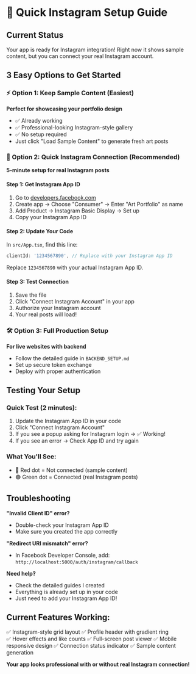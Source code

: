 # 🚀 Quick Instagram Setup Guide

## Current Status
Your app is ready for Instagram integration! Right now it shows sample content, but you can connect your real Instagram account.

## 3 Easy Options to Get Started

### ⚡ Option 1: Keep Sample Content (Easiest)
**Perfect for showcasing your portfolio design**
- ✅ Already working
- ✅ Professional-looking Instagram-style gallery
- ✅ No setup required
- Just click "Load Sample Content" to generate fresh art posts

### 🔗 Option 2: Quick Instagram Connection (Recommended)
**5-minute setup for real Instagram posts**

#### Step 1: Get Instagram App ID
1. Go to [developers.facebook.com](https://developers.facebook.com)
2. Create app → Choose "Consumer" → Enter "Art Portfolio" as name
3. Add Product → Instagram Basic Display → Set up
4. Copy your Instagram App ID

#### Step 2: Update Your Code
In `src/App.tsx`, find this line:
```javascript
clientId: '1234567890', // Replace with your Instagram App ID
```
Replace `1234567890` with your actual Instagram App ID.

#### Step 3: Test Connection
1. Save the file
2. Click "Connect Instagram Account" in your app
3. Authorize your Instagram account
4. Your real posts will load!

### 🛠️ Option 3: Full Production Setup
**For live websites with backend**
- Follow the detailed guide in `BACKEND_SETUP.md`
- Set up secure token exchange
- Deploy with proper authentication

## Testing Your Setup

### Quick Test (2 minutes):
1. Update the Instagram App ID in your code
2. Click "Connect Instagram Account"
3. If you see a popup asking for Instagram login → ✅ Working!
4. If you see an error → Check App ID and try again

### What You'll See:
- 🔴 Red dot = Not connected (sample content)
- 🟢 Green dot = Connected (real Instagram posts)

## Troubleshooting

**"Invalid Client ID" error?**
- Double-check your Instagram App ID
- Make sure you created the app correctly

**"Redirect URI mismatch" error?**
- In Facebook Developer Console, add: `http://localhost:5000/auth/instagram/callback`

**Need help?**
- Check the detailed guides I created
- Everything is already set up in your code
- Just need to add your Instagram App ID!

## Current Features Working:
✅ Instagram-style grid layout
✅ Profile header with gradient ring  
✅ Hover effects and like counts
✅ Full-screen post viewer
✅ Mobile responsive design
✅ Connection status indicator
✅ Sample content generation

**Your app looks professional with or without real Instagram connection!**